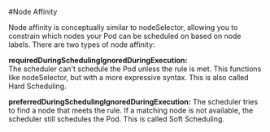 #Node Affinity


Node affinity is conceptually similar to nodeSelector, allowing you to constrain which nodes your Pod can be scheduled on based on node labels. 
There are two types of node affinity:

**requiredDuringSchedulingIgnoredDuringExecution:**  
The scheduler can't schedule the Pod unless the rule is met. This functions like nodeSelector, but with a more expressive syntax. This is also called Hard Scheduling.


**preferredDuringSchedulingIgnoredDuringExecution:**
The scheduler tries to find a node that meets the rule. If a matching node is not available, the scheduler still schedules the Pod. This is called Soft Scheduling.
